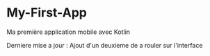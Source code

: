 # My-First-App
Ma première application mobile avec Kotlin

Derniere mise a jour : Ajout d'un deuxieme de a rouler sur l'interface
